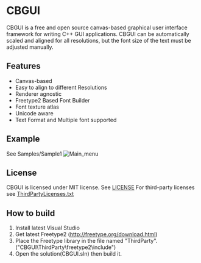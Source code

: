 # CBGUI
CBGUI is a free and open source canvas-based graphical user interface framework for writing C++ GUI applications. CBGUI can be automatically scaled and aligned for all resolutions, but the font size of the text must be adjusted manually.

## Features
* Canvas-based
* Easy to align to different Resolutions
* Renderer agnostic
* Freetype2 Based Font Builder
* Font texture atlas
* Unicode aware
* Text Format and Multiple font supported

## Example
See Samples/Sample1
![Main_menu](https://user-images.githubusercontent.com/117200113/199342945-a33c2f13-f945-423c-b329-4abc9f21b4ec.jpg)

## License
CBGUI is licensed under MIT license. See [LICENSE](LICENSE)
For third-party licenses see [ThirdPartyLicenses.txt](ThirdParty/ThirdPartyLicenses.txt)

## How to build
1. Install latest Visual Studio
2. Get latest Freetype2 (http://freetype.org/download.html)
3. Place the Freetype library in the file named "ThirdParty".
	("CBGUI\ThirdParty\freetype2\include")
4. Open the solution(CBGUI.sln) then build it.
